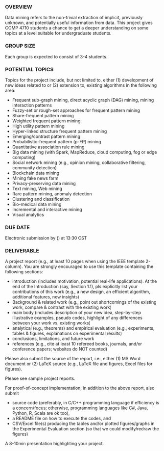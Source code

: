 ### OVERVIEW

Data mining refers to the non-trivial extraction of implicit, previously unknown, and potentially useful information from data. This project gives COMP 4710 students a chance to get a deeper understanding on some topics at a level suitable for undergraduate students.

### GROUP SIZE

Each group is expected to consist of 3-4 students.

### POTENTIAL TOPICS

Topics for the project include, but not limited to, either (1) development of new ideas related to or (2) extension to, existing algorithms in the following area:

- Frequent sub-graph mining, direct acyclic graph (DAG) mining, mining interaction patterns
- Fuzzy-set or rough-set approaches for frequent pattern mining
- Share-frequent pattern mining
- Weighted frequent pattern mining
- High utility pattern mining
- Hyper-linked structure frequent pattern mining
- Emerging/contrast pattern mining
- Probabilistic-frequent pattern (p-FP) mining
- Quantitative association rule mining
- Big data mining (with Spark, MapReduce, cloud computing, fog or edge computing)
- Social network mining (e.g., opinion mining, collaborative filtering, community detection)
- Blockchain data mining
- Mining fake news farm
- Privacy-preserving data mining
- Text mining, Web mining
- Rare pattern mining, anomaly detection
- Clustering and classification
- Bio-medical data mining
- Incremental and interactive mining
- Visual analytics

### DUE DATE

Electronic submission by () at 13:30 CST

### DELIVERABLE

A project report (e.g., at least 10 pages when using the IEEE template 2-column). You are strongly encouraged to use this template containing the following sections:

- introduction (includes motivation, potential real-life applications). At the end of the Introduction (say, Section 1.1), pls explicitly list your contributions of this work (e.g., a new design, an efficient algorithm, additional features, new insights)
- Background & related work (e.g., point out shortcomings of the existing work, compare & contrast with the existing work)
- main body (includes description of your new idea, step-by-step illustrative examples, pseudo codes, highlight of any differences between your work vs. existing works)
- analytical (e.g., theorems) and empirical evaluation (e.g., experiments, tables & figures, explanations on experimental results)
- conclusions, limitations, and future work
- references (e.g., cite at least 10 refereed books, journals, and/or conference papers; websites do NOT counted)

Please also submit the source of the report, i.e., either (1) MS Word document or (2) LaTeX source (e.g., LaTeX file and figures, Excel files for figures).

Please see sample project reports.

For proof-of-concept implementation, in addition to the above report, also submit

- source code (preferably, in C/C++ programming language if efficiency is a concern/focus; otherwise, programming languages like C#, Java, Python, R, Scala are ok too),
- a README file on how to execute the codes, and
- CSV/Excel file(s) producing the tables and/or plotted figures/graphs in the Experimental Evaluation section (so that we could modify/redraw the figures)

A 8-10min presentation highlighting your project.
